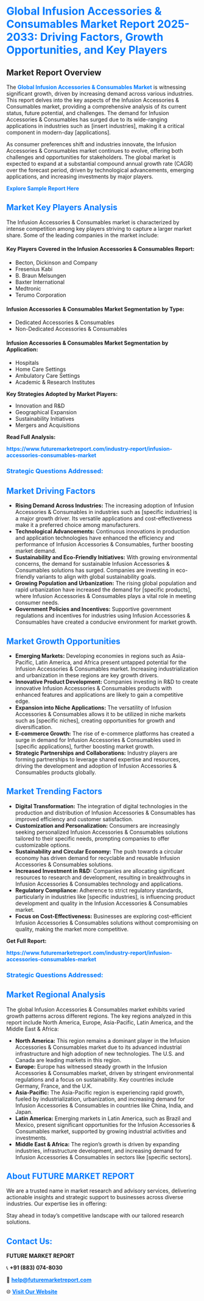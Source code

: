 <h1 style="color: #007BFF;">Global Infusion Accessories & Consumables Market Report 2025-2033: Driving Factors, Growth Opportunities, and Key Players</h1>

<section id="overview">
<h2>Market Report Overview</h2>
<p>The <a href="https://www.futuremarketreport.com/industry-report/infusion-accessories-consumables-market" style="color: #007BFF; text-decoration: none;"><strong>Global Infusion Accessories & Consumables Market</strong></a> is witnessing significant growth, driven by increasing demand across various industries. This report delves into the key aspects of the Infusion Accessories & Consumables market, providing a comprehensive analysis of its current status, future potential, and challenges. The demand for Infusion Accessories & Consumables has surged due to its wide-ranging applications in industries such as [insert industries], making it a critical component in modern-day [applications].</p>
<p>As consumer preferences shift and industries innovate, the Infusion Accessories & Consumables market continues to evolve, offering both challenges and opportunities for stakeholders. The global market is expected to expand at a substantial compound annual growth rate (CAGR) over the forecast period, driven by technological advancements, emerging applications, and increasing investments by major players.</p>
</section>

<section id="overview">
<p><a href="https://www.futuremarketreport.com/request-sample/reportId=64439" style="color: #007BFF; text-decoration: none;"><strong>Explore Sample Report Here</strong></a></p>
</section>

<section id="key-players">
<h2 style="color: #007BFF;">Market Key Players Analysis</h2>
<p>The Infusion Accessories & Consumables market is characterized by intense competition among key players striving to capture a larger market share. Some of the leading companies in the market include:</p>
<h4>Key Players Covered in the Infusion Accessories & Consumables Report:</h4>
<ul><li>Becton, Dickinson and Company</li><li>Fresenius Kabi</li><li>B. Braun Melsungen</li><li>Baxter International</li><li>Medtronic</li><li>Terumo Corporation</li></ul>
<h4>Infusion Accessories & Consumables Market Segmentation by Type:</h4>
<ul><li>Dedicated Accessories &amp; Consumables</li><li>Non-Dedicated Accessories &amp; Consumables</li></ul>

<h4>Infusion Accessories & Consumables Market Segmentation by Application:</h4>
<ul><li>Hospitals</li><li>Home Care Settings</li><li>Ambulatory Care Settings</li><li>Academic &amp; Research Institutes</li></ul>
<p><strong>Key Strategies Adopted by Market Players:</strong></p>
<ul>
<li>Innovation and R&D</li>
<li>Geographical Expansion</li>
<li>Sustainability Initiatives</li>
<li>Mergers and Acquisitions</li>
</ul>
</section>

<section>
<p><strong>Read Full Analysis: </strong></p><a href="https://www.futuremarketreport.com/industry-report/infusion-accessories-consumables-market" style="color: #007BFF; text-decoration: none;"><strong>https://www.futuremarketreport.com/industry-report/infusion-accessories-consumables-market</strong></a>
<h3 style="color: #007BFF;">Strategic Questions Addressed:</h3>
</section>

<section id="driving-factors">
<h2 style="color: #007BFF;">Market Driving Factors</h2>
<ul>
<li><strong>Rising Demand Across Industries:</strong> The increasing adoption of Infusion Accessories & Consumables in industries such as [specific industries] is a major growth driver. Its versatile applications and cost-effectiveness make it a preferred choice among manufacturers.</li>
<li><strong>Technological Advancements:</strong> Continuous innovations in production and application technologies have enhanced the efficiency and performance of Infusion Accessories & Consumables, further boosting market demand.</li>
<li><strong>Sustainability and Eco-Friendly Initiatives:</strong> With growing environmental concerns, the demand for sustainable Infusion Accessories & Consumables solutions has surged. Companies are investing in eco-friendly variants to align with global sustainability goals.</li>
<li><strong>Growing Population and Urbanization:</strong> The rising global population and rapid urbanization have increased the demand for [specific products], where Infusion Accessories & Consumables plays a vital role in meeting consumer needs.</li>
<li><strong>Government Policies and Incentives:</strong> Supportive government regulations and incentives for industries using Infusion Accessories & Consumables have created a conducive environment for market growth.</li>
</ul>
</section>

<section id="growth-opportunities">
<h2 style="color: #007BFF;">Market Growth Opportunities</h2>
<ul>
<li><strong>Emerging Markets:</strong> Developing economies in regions such as Asia-Pacific, Latin America, and Africa present untapped potential for the Infusion Accessories & Consumables market. Increasing industrialization and urbanization in these regions are key growth drivers.</li>
<li><strong>Innovative Product Development:</strong> Companies investing in R&D to create innovative Infusion Accessories & Consumables products with enhanced features and applications are likely to gain a competitive edge.</li>
<li><strong>Expansion into Niche Applications:</strong> The versatility of Infusion Accessories & Consumables allows it to be utilized in niche markets such as [specific niches], creating opportunities for growth and diversification.</li>
<li><strong>E-commerce Growth:</strong> The rise of e-commerce platforms has created a surge in demand for Infusion Accessories & Consumables used in [specific applications], further boosting market growth.</li>
<li><strong>Strategic Partnerships and Collaborations:</strong> Industry players are forming partnerships to leverage shared expertise and resources, driving the development and adoption of Infusion Accessories & Consumables products globally.</li>
</ul>
</section>

<section id="trending-factors">
<h2 style="color: #007BFF;">Market Trending Factors</h2>
<ul>
<li><strong>Digital Transformation:</strong> The integration of digital technologies in the production and distribution of Infusion Accessories & Consumables has improved efficiency and customer satisfaction.</li>
<li><strong>Customization and Personalization:</strong> Consumers are increasingly seeking personalized Infusion Accessories & Consumables solutions tailored to their specific needs, prompting companies to offer customizable options.</li>
<li><strong>Sustainability and Circular Economy:</strong> The push towards a circular economy has driven demand for recyclable and reusable Infusion Accessories & Consumables solutions.</li>
<li><strong>Increased Investment in R&D:</strong> Companies are allocating significant resources to research and development, resulting in breakthroughs in Infusion Accessories & Consumables technology and applications.</li>
<li><strong>Regulatory Compliance:</strong> Adherence to strict regulatory standards, particularly in industries like [specific industries], is influencing product development and quality in the Infusion Accessories & Consumables market.</li>
<li><strong>Focus on Cost-Effectiveness:</strong> Businesses are exploring cost-efficient Infusion Accessories & Consumables solutions without compromising on quality, making the market more competitive.</li>
</ul>
</section>

<section>
<p><strong>Get Full Report: </strong></p><a href="https://www.futuremarketreport.com/industry-report/infusion-accessories-consumables-market" style="color: #007BFF; text-decoration: none;"><strong>https://www.futuremarketreport.com/industry-report/infusion-accessories-consumables-market</strong></a>
<h3 style="color: #007BFF;">Strategic Questions Addressed:</h3>
</section>


<section id="regional-analysis">
<h2 style="color: #007BFF;">Market Regional Analysis</h2>
<p>The global Infusion Accessories & Consumables market exhibits varied growth patterns across different regions. The key regions analyzed in this report include North America, Europe, Asia-Pacific, Latin America, and the Middle East & Africa:</p>
<ul>
<li><strong>North America:</strong> This region remains a dominant player in the Infusion Accessories & Consumables market due to its advanced industrial infrastructure and high adoption of new technologies. The U.S. and Canada are leading markets in this region.</li>
<li><strong>Europe:</strong> Europe has witnessed steady growth in the Infusion Accessories & Consumables market, driven by stringent environmental regulations and a focus on sustainability. Key countries include Germany, France, and the U.K.</li>
<li><strong>Asia-Pacific:</strong> The Asia-Pacific region is experiencing rapid growth, fueled by industrialization, urbanization, and increasing demand for Infusion Accessories & Consumables in countries like China, India, and Japan.</li>
<li><strong>Latin America:</strong> Emerging markets in Latin America, such as Brazil and Mexico, present significant opportunities for the Infusion Accessories & Consumables market, supported by growing industrial activities and investments.</li>
<li><strong>Middle East & Africa:</strong> The region’s growth is driven by expanding industries, infrastructure development, and increasing demand for Infusion Accessories & Consumables in sectors like [specific sectors].</li>
</ul>
</section>

<footer>
<h2 style="color: #007BFF;">About FUTURE MARKET REPORT</h2>
<p>We are a trusted name in market research and advisory services, delivering actionable insights and strategic support to businesses across diverse industries. Our expertise lies in offering:</p>

<p>Stay ahead in today’s competitive landscape with our tailored research solutions.</p>

<h2 style="color: #007BFF;">Contact Us:</h2>
<p><strong>FUTURE MARKET REPORT</strong></p>
<p>📞 <strong>+91 (883) 074-8030</strong></p>
<p>📧 <strong><a href="mailto:help@futuremarketreport.com" style="color: #007BFF;">help@futuremarketreport.com</a></strong></p>
<p>🌐 <strong><a href="https://www.futuremarketreport.com/" style="color: #007BFF;">Visit Our Website</a></strong></p>
</footer>